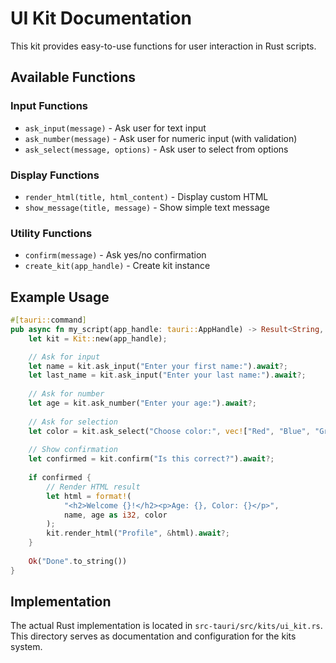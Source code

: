 # UI Kit Documentation

This kit provides easy-to-use functions for user interaction in Rust scripts.

## Available Functions

### Input Functions
- `ask_input(message)` - Ask user for text input
- `ask_number(message)` - Ask user for numeric input (with validation)
- `ask_select(message, options)` - Ask user to select from options

### Display Functions
- `render_html(title, html_content)` - Display custom HTML
- `show_message(title, message)` - Show simple text message

### Utility Functions
- `confirm(message)` - Ask yes/no confirmation
- `create_kit(app_handle)` - Create kit instance

## Example Usage

```rust
#[tauri::command]
pub async fn my_script(app_handle: tauri::AppHandle) -> Result<String, String> {
    let kit = Kit::new(app_handle);

    // Ask for input
    let name = kit.ask_input("Enter your first name:").await?;
    let last_name = kit.ask_input("Enter your last name:").await?;
    
    // Ask for number
    let age = kit.ask_number("Enter your age:").await?;
    
    // Ask for selection
    let color = kit.ask_select("Choose color:", vec!["Red", "Blue", "Green"]).await?;
    
    // Show confirmation
    let confirmed = kit.confirm("Is this correct?").await?;
    
    if confirmed {
        // Render HTML result
        let html = format!(
            "<h2>Welcome {}!</h2><p>Age: {}, Color: {}</p>", 
            name, age as i32, color
        );
        kit.render_html("Profile", &html).await?;
    }
    
    Ok("Done".to_string())
}
```

## Implementation

The actual Rust implementation is located in `src-tauri/src/kits/ui_kit.rs`.
This directory serves as documentation and configuration for the kits system.
